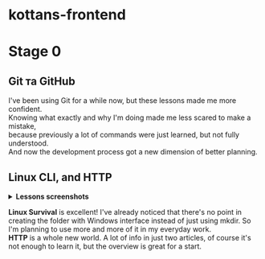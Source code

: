 # kottans-frontend

# Stage 0
## Git та GitHub
I've been using Git for a while now, but these lessons made me more confident.  
Knowing what exactly and why I'm doing made me less scared to make a mistake,  
because previously a lot of commands were just learned, but not fully understood.  
And now the development process got a new dimension of better planning.

## Linux CLI, and HTTP

<details>
<summary><b>Lessons screenshots</b></summary>

![lesson1](/task_linux_cli/linux1.png)
![lesson2](/task_linux_cli/linux2.png)
![lesson3](/task_linux_cli/linux3.png)
![lesson4](/task_linux_cli/linux4.png)

</details>

**Linux Survival** is excellent! I've already noticed that there's no point in creating the folder with Windows interface instead of just using mkdir. So I'm planning to use more and more of it in my everyday work.  
**HTTP** is a whole new world. A lot of info in just two articles, of course it's not enough to learn it, but the overview is great for a start.

